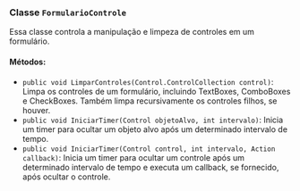 ### Classe `FormularioControle`

Essa classe controla a manipulação e limpeza de controles em um formulário.

#### Métodos:

- `public void LimparControles(Control.ControlCollection control)`: Limpa os controles de um formulário, incluindo TextBoxes, ComboBoxes e CheckBoxes. Também limpa recursivamente os controles filhos, se houver.
- `public void IniciarTimer(Control objetoAlvo, int intervalo)`: Inicia um timer para ocultar um objeto alvo após um determinado intervalo de tempo.
- `public void IniciarTimer(Control control, int intervalo, Action callback)`: Inicia um timer para ocultar um controle após um determinado intervalo de tempo e executa um callback, se fornecido, após ocultar o controle.
